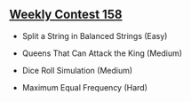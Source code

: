 ## [Weekly Contest 158](https://leetcode.com/contest/weekly-contest-158)

- Split a String in Balanced Strings (Easy)

- Queens That Can Attack the King (Medium)

- Dice Roll Simulation (Medium)

- Maximum Equal Frequency (Hard)
